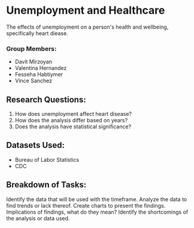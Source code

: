 # Unemployment and Healthcare

The effects of unemployment on a person's health and wellbeing, specifically heart diease.

### Group Members:

- Davit Mirzoyan
- Valentina Hernandez
- Fesseha Habtiymer
- Vince Sanchez



## Research Questions:
1. How does unemployment affect heart disease?
2. How does the analysis differ based on years?
3. Does the analysis have statistical significance?

## Datasets Used:
- Bureau of Labor Statistics
- CDC

## Breakdown of Tasks:
Identify the data that will be used with the timeframe.
Analyze the data to find trends or lack thereof.
Create charts to present the findings.
Implications of findings, what do they mean?
Identify the shortcomings of the analysis or data used.


##
